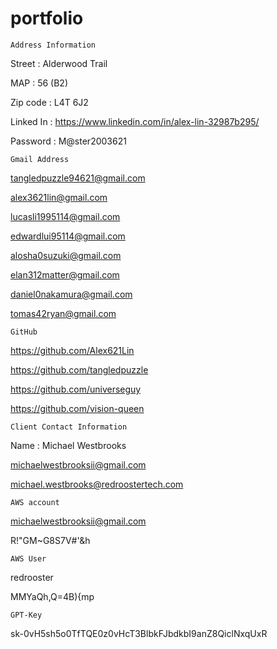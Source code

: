 # portfolio

`Address Information`

Street : Alderwood Trail

MAP : 56 (B2)

Zip code : L4T 6J2

Linked In : https://www.linkedin.com/in/alex-lin-32987b295/

Password : M@ster2003621

`Gmail Address`

tangledpuzzle94621@gmail.com

alex3621lin@gmail.com

lucasli1995114@gmail.com

edwardlui95114@gmail.com

alosha0suzuki@gmail.com

elan312matter@gmail.com

daniel0nakamura@gmail.com

tomas42ryan@gmail.com

`GitHub`

https://github.com/Alex621Lin

https://github.com/tangledpuzzle

https://github.com/universeguy

https://github.com/vision-queen

`Client Contact Information`

Name : Michael Westbrooks

michaelwestbrooksii@gmail.com

michael.westbrooks@redroostertech.com

`AWS account`

michaelwestbrooksii@gmail.com

R!"GM~G8S7V#'&h

`AWS User`

redrooster

MMYaQh,Q=4B){mp

`GPT-Key`

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

